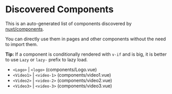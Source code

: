 # Discovered Components

This is an auto-generated list of components discovered by [nuxt/components](https://github.com/nuxt/components).

You can directly use them in pages and other components without the need to import them.

**Tip:** If a component is conditionally rendered with `v-if` and is big, it is better to use `Lazy` or `lazy-` prefix to lazy load.

- `<Logo>` | `<logo>` (components/Logo.vue)
- `<Video1>` | `<video-1>` (components/video1.vue)
- `<Video2>` | `<video-2>` (components/video2.vue)
- `<Video3>` | `<video-3>` (components/video3.vue)
